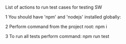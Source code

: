 List of actions to run test cases for testing SW

1 You should have 'npm' and 'nodejs' installed globally:

2 Perform command from the project root:
npm i

3 To run all tests perform command:
npm run test

